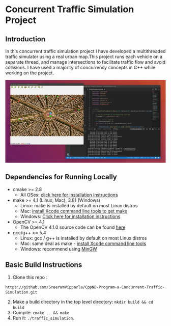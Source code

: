 # Concurrent Traffic Simulation Project

## Introduction

In this concurrent traffic simulation project I have developed a multithreaded traffic simulator using a real urban map.This project runs each vehicle on a separate thread, and manage intersections to facilitate traffic flow and avoid collisions. I have used a majority of concurrency concepts in C++ while working on the project.

<img src="data/traffic_simulation.gif"/>


## Dependencies for Running Locally
* cmake >= 2.8
  * All OSes: [click here for installation instructions](https://cmake.org/install/)
* make >= 4.1 (Linux, Mac), 3.81 (Windows)
  * Linux: make is installed by default on most Linux distros
  * Mac: [install Xcode command line tools to get make](https://developer.apple.com/xcode/features/)
  * Windows: [Click here for installation instructions](http://gnuwin32.sourceforge.net/packages/make.htm)
* OpenCV >= 4.1
  * The OpenCV 4.1.0 source code can be found [here](https://github.com/opencv/opencv/tree/4.1.0)
* gcc/g++ >= 5.4
  * Linux: gcc / g++ is installed by default on most Linux distros
  * Mac: same deal as make - [install Xcode command line tools](https://developer.apple.com/xcode/features/)
  * Windows: recommend using [MinGW](http://www.mingw.org/)

## Basic Build Instructions

1. Clone this repo :
```
https://github.com/SreeramVipparla/CppND-Program-a-Concurrent-Traffic-Simulation.git
``` 
2. Make a build directory in the top level directory: `mkdir build && cd build`
3. Compile: `cmake .. && make`
4. Run it: `./traffic_simulation`.

